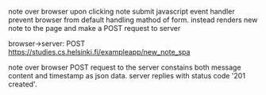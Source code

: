 note over browser
upon clicking note submit
javascript event handler prevent browser from
default handling mathod of form.
instead renders new note to the 
page and make a POST request to 
server

browser->server: POST https://studies.cs.helsinki.fi/exampleapp/new_note_spa

note over browser
POST request to the server 
constains both message content 
and timestamp as json data. server
replies with status code '201 created'.